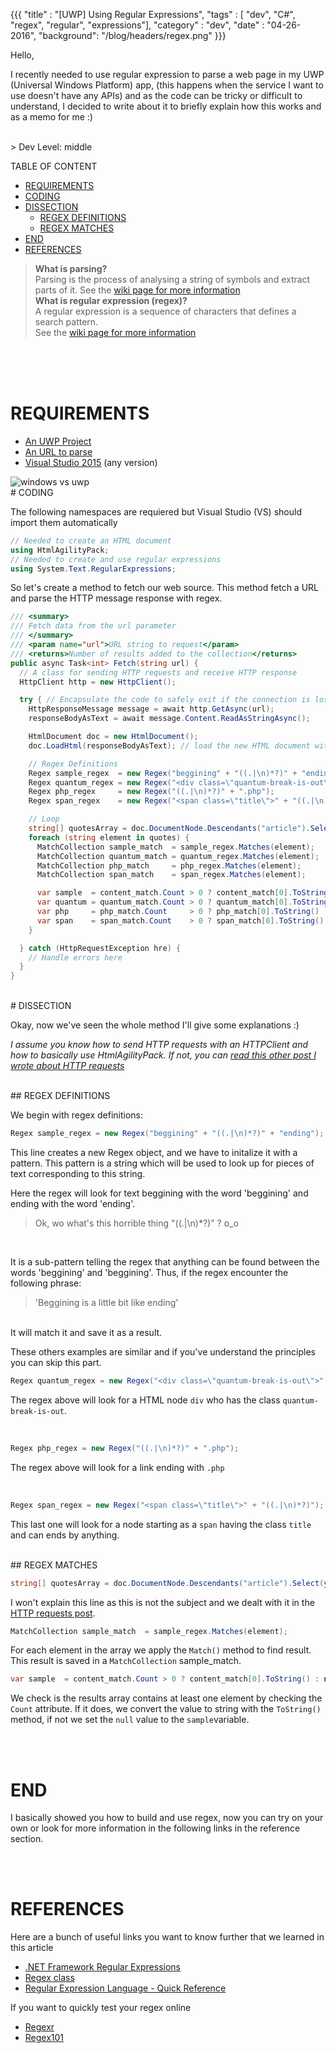 {{{
    "title"     : "[UWP] Using Regular Expressions",
    "tags"      : [ "dev", "C#", "regex", "regular", "expressions"],
    "category"  : "dev",
    "date"      : "04-26-2016",
    "background": "/blog/headers/regex.png"
}}}

Hello,

I recently needed to use regular expression to parse a web page in my UWP
(Universal Windows Platform) app,
(this happens when the service I want to use doesn't have any APIs)
and as the code can be tricky or difficult to understand,
I decided to write about it to briefly explain
how this works and as a memo for me :)

<br/>
> Dev Level: middle  
<br/>

TABLE OF CONTENT

*   [REQUIREMENTS](#requirements)
*   [CODING](#coding)
*   [DISSECTION](#dissection)
    *   [REGEX DEFINITIONS](#regex-definitions)
    *   [REGEX MATCHES](#regex-matches)
*   [END](#end)
*   [REFERENCES](#references)


> **What is parsing?**<br/>
> Parsing is the process of analysing
a string of symbols and extract parts of it.
> See the [wiki page for more information](http://www.wikiwand.com/en/Parsing)<br/>
> **What is regular expression (regex)?**<br/>
> A regular expression is a sequence of characters that defines a search pattern.<br>
>See the [wiki page for more information](http://www.wikiwand.com/en/Regular_expression)

<br/><br/><br/>

# REQUIREMENTS<a name='requirements'></a>

*   [An UWP Project](https://msdn.microsoft.com/en-us/windows/uwp/get-started/universal-application-platform-guide)
*   [An URL to parse](http://bisouslescopains.tumblr.com/)
*   [Visual Studio 2015](https://www.microsoft.com/france/visual-studio/) (any version)

<img type='doodle' alt='windows vs uwp' src='/blog/attachements/uwp_regex/url_vs_uwp.png'/>

<br/>
# CODING<a name='coding'></a>

The following namespaces are requiered but Visual Studio (VS)
should import them automatically

```csharp
// Needed to create an HTML document
using HtmlAgilityPack;
// Needed to create and use regular expressions
using System.Text.RegularExpressions;
```

So let's create a method to fetch our web source.
This method fetch a URL and parse the HTTP message response with regex.

```csharp
/// <summary>
/// Fetch data from the url parameter
/// </summary>
/// <param name="url">URL string to request</param>
/// <returns>Number of results added to the collection</returns>
public async Task<int> Fetch(string url) {
  // A class for sending HTTP requests and receive HTTP response
  HttpClient http = new HttpClient();

  try { // Encapsulate the code to safely exit if the connection is lost
    HttpResponseMessage message = await http.GetAsync(url);
    responseBodyAsText = await message.Content.ReadAsStringAsync();

    HtmlDocument doc = new HtmlDocument();
    doc.LoadHtml(responseBodyAsText); // load the new HTML document with the previous HTTP message response

    // Regex Definitions
    Regex sample_regex  = new Regex("beggining" + "((.|\n)*?)" + "ending");
    Regex quantum_regex = new Regex("<div class=\"quantum-break-is-out\">" + "((.|\n)*?)" + "</div>");
    Regex php_regex     = new Regex("((.|\n)*?)" + ".php");
    Regex span_regex    = new Regex("<span class=\"title\">" + "((.|\n)*?)");

    // Loop
    string[] quotesArray = doc.DocumentNode.Descendants("article").Select(y => y.InnerHtml).ToArray();
    foreach (string element in quotes) {
      MatchCollection sample_match  = sample_regex.Matches(element);
      MatchCollection quantum_match = quantum_regex.Matches(element);
      MatchCollection php_match     = php_regex.Matches(element);
      MatchCollection span_match    = span_regex.Matches(element);

      var sample  = content_match.Count > 0 ? content_match[0].ToString() : null;
      var quantum = quantum_match.Count > 0 ? quantum_match[0].ToString() : null;
      var php     = php_match.Count     > 0 ? php_match[0].ToString()     : null;
      var span    = span_match.Count    > 0 ? span_match[0].ToString()    : null;
    }

  } catch (HttpRequestException hre) {
    // Handle errors here
  }
}
```

<br/>
# DISSECTION<a name='dissection'></a>

Okay, now we've seen the whole method I'll give some explanations :)

_I assume you know how to send HTTP requests
with an HTTPClient and how to basically use HtmlAgilityPack.
If not, you can [read this other post I wrote about HTTP requests](www.sideffects.fr/blog/)_

<br/>
## REGEX DEFINITIONS<a name='regex-definitions'></a>

We begin with regex definitions:

```csharp
Regex sample_regex = new Regex("beggining" + "((.|\n)*?)" + "ending");
```

This line creates a new Regex object, and we have to
initalize it with a pattern.
This pattern is a string which will be used
to look up for pieces of text corresponding to this string.

Here the regex will look for text beggining with the word 'beggining'
and ending with the word 'ending'.

> Ok, wo what's this horrible thing "((.|\n)\*?)" ? o_o

<br/>

It is a sub-pattern telling the regex that anything can be found between
the words 'beggining' and 'beggining'.
Thus, if the regex encounter the following phrase:

> 'Beggining is a little bit like ending'

<br/>
It will match it and save it as a result.

These others examples are similar and
if you've understand the principles you can skip this part.

```csharp
Regex quantum_regex = new Regex("<div class=\"quantum-break-is-out\">" + "((.|\n)*?)" + "</div>");
```

The regex above will look for a HTML node `div` who has the class `quantum-break-is-out`.

<br/>

```csharp
Regex php_regex = new Regex("((.|\n)*?)" + ".php");
```

The regex above will look for a link ending with `.php`

<br/>

```csharp
Regex span_regex = new Regex("<span class=\"title\">" + "((.|\n)*?)");
```

This last one will look for a node starting as a `span` having
the class `title` and can ends by anything.

<br/>
## REGEX MATCHES<a name='regex-matches'></a>

```csharp
string[] quotesArray = doc.DocumentNode.Descendants("article").Select(y => y.InnerHtml).ToArray();
```

I won't explain this line as this is not the subject
and we dealt with it in the [HTTP requests post](www.sideffects.fr/blog/).

```csharp
MatchCollection sample_match  = sample_regex.Matches(element);
```

For each element in the array we apply the `Match()` method to find result.
This result is saved in a `MatchCollection` sample_match.

```csharp
var sample  = content_match.Count > 0 ? content_match[0].ToString() : null;
```

We check is the results array contains at least one element
by checking the `Count` attribute.
If it does, we convert the value to string with the `ToString()` method,
if not we set the `null` value to the `sample`variable.

<br/><br/>
# END<a name='end'></a>

I basically showed you how to build and use regex, now you can try on your own
or look for more information in the following links in the reference section.

<br/><br/>
# REFERENCES<a name='references'></a>

Here are a bunch of useful links you want to know further
that we learned in this article

*   <a href="https://msdn.microsoft.com/en-us/library/hs600312(v=vs.110).aspx">.NET Framework Regular Expressions</a>
*   <a href="https://msdn.microsoft.com/fr-fr/library/system.text.regularexpressions.regex(v=vs.110).aspx">Regex class</a>
*   <a href="https://msdn.microsoft.com/en-us/library/az24scfc(v=vs.110).aspx">Regular Expression Language - Quick Reference</a>

If you want to quickly test your regex online

*   [Regexr](http://www.regexr.com/)
*   [Regex101](https://regex101.com/#pcre)
